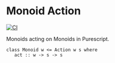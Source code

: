 # Monoid Action

[![CI](https://github.com/jmatsushita/purecript-monoid-action/actions/workflows/ci.yml/badge.svg)](https://github.com/jmatsushita/purecript-monoid-action/actions/workflows/ci.yml)

Monoids acting on Monoids in Purescript.

```
class Monoid w <= Action w s where
   act :: w -> s -> s
```

